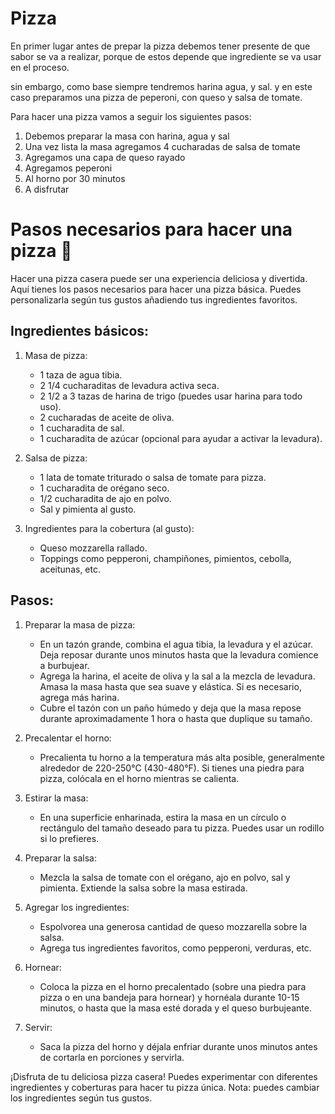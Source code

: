 
# Pizza
En primer lugar antes de prepar la pizza debemos tener presente de que sabor se va a realizar, porque de estos depende que ingrediente se va usar en el proceso.

sin embargo, como base siempre tendremos harina agua, y sal.
y en este caso preparamos una pizza de peperoni, con queso y salsa de tomate.

Para hacer una pizza vamos a seguir los siguientes pasos:

1. Debemos preparar la masa con harina, agua y sal
2. Una vez lista la masa agregamos 4 cucharadas de salsa de tomate
3. Agregamos una capa de queso rayado
4. Agregamos peperoni 
5. Al horno por 30 minutos 
6. A disfrutar

# Pasos necesarios para hacer una pizza 🍕

Hacer una pizza casera puede ser una experiencia deliciosa y divertida. Aquí tienes los pasos necesarios para hacer una pizza básica. Puedes personalizarla según tus gustos añadiendo tus ingredientes favoritos.

## Ingredientes básicos:

1. Masa de pizza:
   - 1 taza de agua tibia.
   - 2 1/4 cucharaditas de levadura activa seca.
   - 2 1/2 a 3 tazas de harina de trigo (puedes usar harina para todo uso).
   - 2 cucharadas de aceite de oliva.
   - 1 cucharadita de sal.
   - 1 cucharadita de azúcar (opcional para ayudar a activar la levadura).

2. Salsa de pizza:
   - 1 lata de tomate triturado o salsa de tomate para pizza.
   - 1 cucharadita de orégano seco.
   - 1/2 cucharadita de ajo en polvo.
   - Sal y pimienta al gusto.

3. Ingredientes para la cobertura (al gusto):
   - Queso mozzarella rallado.
   - Toppings como pepperoni, champiñones, pimientos, cebolla, aceitunas, etc.

## Pasos:

1. Preparar la masa de pizza:
   - En un tazón grande, combina el agua tibia, la levadura y el azúcar. Deja reposar durante unos minutos hasta que la levadura comience a burbujear.
   - Agrega la harina, el aceite de oliva y la sal a la mezcla de levadura. Amasa la masa hasta que sea suave y elástica. Si es necesario, agrega más harina.
   - Cubre el tazón con un paño húmedo y deja que la masa repose durante aproximadamente 1 hora o hasta que duplique su tamaño.

2. Precalentar el horno:
   - Precalienta tu horno a la temperatura más alta posible, generalmente alrededor de 220-250°C (430-480°F). Si tienes una piedra para pizza, colócala en el horno mientras se calienta.

3. Estirar la masa:
   - En una superficie enharinada, estira la masa en un círculo o rectángulo del tamaño deseado para tu pizza. Puedes usar un rodillo si lo prefieres.

4. Preparar la salsa:
   - Mezcla la salsa de tomate con el orégano, ajo en polvo, sal y pimienta. Extiende la salsa sobre la masa estirada.

5. Agregar los ingredientes:
   - Espolvorea una generosa cantidad de queso mozzarella sobre la salsa.
   - Agrega tus ingredientes favoritos, como pepperoni, verduras, etc.

6. Hornear:
   - Coloca la pizza en el horno precalentado (sobre una piedra para pizza o en una bandeja para hornear) y hornéala durante 10-15 minutos, o hasta que la masa esté dorada y el queso burbujeante.

7. Servir:
   - Saca la pizza del horno y déjala enfriar durante unos minutos antes de cortarla en porciones y servirla.

¡Disfruta de tu deliciosa pizza casera! Puedes experimentar con diferentes ingredientes y coberturas para hacer tu pizza única.
Nota: puedes cambiar los ingredientes según tus gustos.

